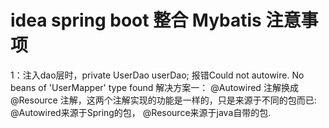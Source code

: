 # idea spring boot 整合 Mybatis 注意事项

1：注入dao层时，private UserDao userDao; 
报错Could not autowire. No beans of 'UserMapper' type found
 解决方案一：
 @Autowired 注解换成 @Resource 注解，这两个注解实现的功能是一样的，只是来源于不同的包而已:
 @Autowired来源于Spring的包，
 @Resource来源于java自带的包.


